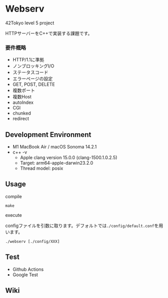 # Webserv
42Tokyo level 5 project

HTTPサーバーをC++で実装する課題です。

### 要件概略
- HTTP/1.1に準拠
- ノンブロッキングI/O
- ステータスコード
- エラーページの設定
- GET, POST, DELETE
- 複数ポート
- 複数Host
- autoIndex
- CGI
- chunked
- redirect

## Development Environment
- M1 MacBook Air / macOS Sonoma 14.2.1
- c++ -v
	- Apple clang version 15.0.0 (clang-1500.1.0.2.5)
	- Target: arm64-apple-darwin23.2.0
	- Thread model: posix

## Usage

compile
```
make
```

execute

configファイルを引数に取ります。デフォルトでは`./config/default.conf`を用います。
```
./webserv [./config/XXX]
```

## Test
- Github Actions
- Google Test

## Wiki
